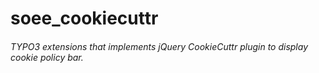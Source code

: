# soee_cookiecuttr
###### TYPO3 extensions that implements jQuery CookieCuttr plugin to display cookie policy bar.
